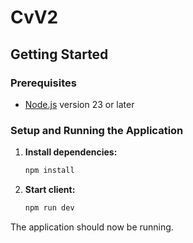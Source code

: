 # CvV2

## Getting Started

### Prerequisites

- [Node.js](https://nodejs.org/) version 23 or later

### Setup and Running the Application

1.  **Install dependencies:**

    ```bash
    npm install
    ```

2.  **Start client:**

    ```bash
    npm run dev
    ```

The application should now be running.
